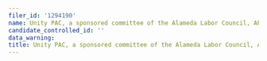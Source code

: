 ```yaml
---
filer_id: '1294190'
name: Unity PAC, a sponsored committee of the Alameda Labor Council, AFL-CIO
candidate_controlled_id: ''
data_warning: 
title: Unity PAC, a sponsored committee of the Alameda Labor Council, AFL-CIO
---
```

